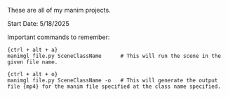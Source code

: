 These are all of my manim projects.

Start Date: 5/18/2025

Important commands to remember:

    {ctrl + alt + a}
    manimgl file.py SceneClassName      # This will run the scene in the given file name.

    {ctrl + alt + o}
    manimgl file.py SceneClassName -o   # This will generate the output file {mp4} for the manim file specified at the class name specified.

    